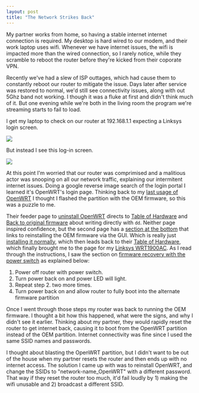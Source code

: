 ```yaml
---
layout: post
title: "The Network Strikes Back"
---
```


My partner works from home, so having a stable internet internet connection is required. My desktop is hard wired to our modem, and their work laptop uses wifi. Whenever we have internet issues, the wifi is impacted more than the wired connection, so I rarely notice, while they scramble to reboot the router before they're kicked from their coporate VPN.

Recently we've had a slew of ISP outtages, which had cause them to constantly reboot our router to mitigate the issue. Days later after service was restored to normal, we'd still see connectivity issues, along with out 5Ghz band not working. I though it was a fluke at first and didn't think much of it. But one evening while we're both in the living room the program we're streaming starts to fail to load.

I get my laptop to check on our router at 192.168.1.1 expecting a Linksys login screen.

![]({{site.baseurl}}/assets/2024-09-01-the-network-strikes-back/linksys-login.png)

But instead I see this log-in screen.

![]({{site.baseurl}}/assets/2024-09-01-the-network-strikes-back/openwrt-luci-login.png)

At this point I'm worried that our router was comprimised and a malitious actor was snooping on all our network traffic, explaining our intermitent internet issues. Doing a google reverse image search of the login portal I learned it's OpenWRT's login page. Thinking back to my [last usage of OpenWRT]({{site.baseurl}}/2022/04/01/no-more-networking.html) I thought I flashed the partition with the OEM firmware, so this was a puzzle to me.

Their feeder page to [uninstall OpenWRT](https://openwrt.org/faq/uninstall_openwrt_back_to_stock) directs to [Table of Hardware](https://openwrt.org/toh/start) and [Back to original firmware](https://openwrt.org/docs/guide-user/installation/generic.uninstall) about writing directly with `dd`. Neither page inspired confidence, but the second page has a [section at the bottom](https://openwrt.org/docs/guide-user/installation/generic.uninstall#via_bootloader) that links to reinstalling the OEM firmware via the GUI. Which is really just [installing it normally](https://openwrt.org/docs/guide-user/installation/generic.flashing), which then leads back to their [Table of Hardware](https://openwrt.org/toh/start), which finally brought me to the page for my [Linksys WRT1900AC](https://openwrt.org/toh/linksys/wrt1900ac). As I read through the instructions, I saw the section on [firmware recovery with the power switch](https://openwrt.org/toh/linksys/wrt1900ac#power_switch) as explained below:

1. Power off router with power switch.
2. Turn power back on and power LED will light.
3. Repeat step 2. two more times.
4. Turn power back on and allow router to fully boot into the alternate firmware partition

Once I went through those steps my router was back to running the OEM firmware. I thought a bit how this happened, what were the signs, and why I didn't see it earlier. Thinking about my partner, they would rapidly reset the router to get internet back, causing it to boot from the OpenWRT partition instead of the OEM partition. Internet connectivity was fine since I used the same SSID names and passwords.

I thought about blasting the OpenWRT partition, but I didn't want to be out of the house when my partner resets the router and then ends up with no internet access. The solution I came up with was to reinstall OpenWRT, and change the SSIDs to "network-name_OpenWRT" with a different password. That way if they reset the router too much, it'd fail loudly by 1) making the wifi unusable and 2) broadcast a different SSID.
